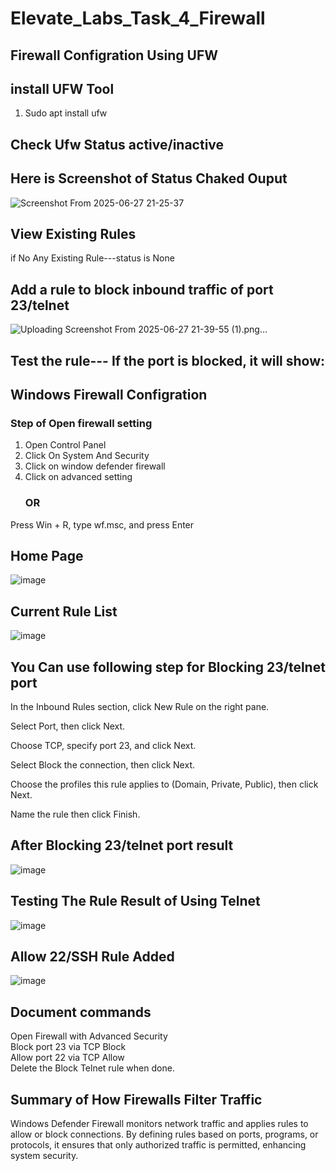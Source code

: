 # Elevate_Labs_Task_4_Firewall
## Firewall Configration Using UFW
## install UFW Tool
1. Sudo apt install ufw
## Check Ufw Status active/inactive
## Here is Screenshot of Status Chaked Ouput
![Screenshot From 2025-06-27 21-25-37](https://github.com/user-attachments/assets/1f8bb89e-b30f-46f6-b4ad-69eb586ccf9c)
## View Existing Rules
if No Any Existing Rule---status is None
## Add a rule to block inbound traffic of port 23/telnet
![Uploading Screenshot From 2025-06-27 21-39-55 (1).png…]()
## Test the rule--- If the port is blocked, it will show:
## Windows Firewall Configration 
### Step of Open firewall setting<br>
1. Open Control Panel<br>
2. Click On System And Security<br>
3. Click on window defender firewall<br>
4. Click on advanced setting<br>
      ### OR <br>
Press Win + R, type wf.msc, and press Enter
## Home Page
![image](https://github.com/user-attachments/assets/05196867-de2e-4999-bacc-ca2146a3f205)
## Current Rule List
![image](https://github.com/user-attachments/assets/9215b9b6-c0c7-4f42-87ba-362d250af328)

## You Can use following step for Blocking 23/telnet port
In the Inbound Rules section, click New Rule on the right pane.

Select Port, then click Next.

Choose TCP, specify port 23, and click Next.

Select Block the connection, then click Next.

Choose the profiles this rule applies to (Domain, Private, Public), then click Next.

Name the rule then click Finish.

## After Blocking 23/telnet port  result
![image](https://github.com/user-attachments/assets/d76e7954-0235-46f7-ba01-19ed744c7c3b)

## Testing The Rule Result of Using Telnet 
![image](https://github.com/user-attachments/assets/c811fd48-b161-4d7e-81a7-654ab96bfbd8)

## Allow 22/SSH Rule Added 
![image](https://github.com/user-attachments/assets/0912abdd-22c9-4d88-bebd-57a19bbaea0a)

## Document commands
Open Firewall with Advanced Security<br>
Block port 23 via TCP Block <br>
Allow port 22 via TCP Allow <br>
Delete the Block Telnet rule when done.<br>

## Summary of How Firewalls Filter Traffic<br>
Windows Defender Firewall monitors network traffic and applies rules to allow or block connections. By defining rules based on ports, programs, or protocols, it ensures that only authorized traffic is permitted, enhancing system security.





